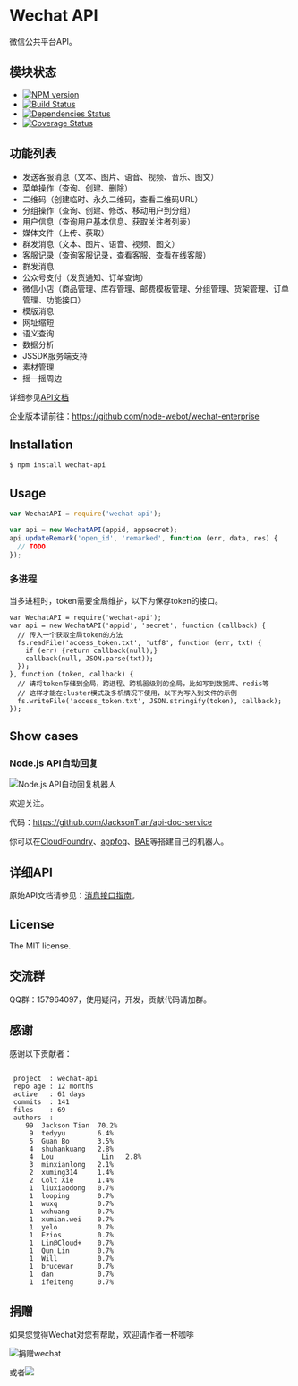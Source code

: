Wechat API
===========
微信公共平台API。

## 模块状态
- [![NPM version](https://badge.fury.io/js/wechat-api.png)](http://badge.fury.io/js/wechat)
- [![Build Status](https://travis-ci.org/node-webot/wechat-api.png?branch=master)](https://travis-ci.org/node-webot/wechat-api)
- [![Dependencies Status](https://david-dm.org/node-webot/wechat-api.png)](https://david-dm.org/node-webot/wechat-api)
- [![Coverage Status](https://coveralls.io/repos/node-webot/wechat-api/badge.png)](https://coveralls.io/r/node-webot/wechat-api)

## 功能列表
- 发送客服消息（文本、图片、语音、视频、音乐、图文）
- 菜单操作（查询、创建、删除）
- 二维码（创建临时、永久二维码，查看二维码URL）
- 分组操作（查询、创建、修改、移动用户到分组）
- 用户信息（查询用户基本信息、获取关注者列表）
- 媒体文件（上传、获取）
- 群发消息（文本、图片、语音、视频、图文）
- 客服记录（查询客服记录，查看客服、查看在线客服）
- 群发消息
- 公众号支付（发货通知、订单查询）
- 微信小店（商品管理、库存管理、邮费模板管理、分组管理、货架管理、订单管理、功能接口）
- 模版消息
- 网址缩短
- 语义查询
- 数据分析
- JSSDK服务端支持
- 素材管理
- 摇一摇周边

详细参见[API文档](http://doxmate.cool/node-webot/wechat-api/api.html)

企业版本请前往：<https://github.com/node-webot/wechat-enterprise>

## Installation

```sh
$ npm install wechat-api
```

## Usage

```js
var WechatAPI = require('wechat-api');

var api = new WechatAPI(appid, appsecret);
api.updateRemark('open_id', 'remarked', function (err, data, res) {
  // TODO
});
```

### 多进程
当多进程时，token需要全局维护，以下为保存token的接口。
```
var WechatAPI = require('wechat-api');
var api = new WechatAPI('appid', 'secret', function (callback) {
  // 传入一个获取全局token的方法
  fs.readFile('access_token.txt', 'utf8', function (err, txt) {
    if (err) {return callback(null);}
    callback(null, JSON.parse(txt));
  });
}, function (token, callback) {
  // 请将token存储到全局，跨进程、跨机器级别的全局，比如写到数据库、redis等
  // 这样才能在cluster模式及多机情况下使用，以下为写入到文件的示例
  fs.writeFile('access_token.txt', JSON.stringify(token), callback);
});
```

## Show cases
### Node.js API自动回复

![Node.js API自动回复机器人](http://nodeapi.diveintonode.org/assets/qrcode.jpg)

欢迎关注。

代码：<https://github.com/JacksonTian/api-doc-service>

你可以在[CloudFoundry](http://www.cloudfoundry.com/)、[appfog](https://www.appfog.com/)、[BAE](http://developer.baidu.com/wiki/index.php?title=docs/cplat/rt/node.js)等搭建自己的机器人。

## 详细API
原始API文档请参见：[消息接口指南](http://mp.weixin.qq.com/wiki/index.php?title=消息接口指南)。


## License
The MIT license.

## 交流群
QQ群：157964097，使用疑问，开发，贡献代码请加群。

## 感谢
感谢以下贡献者：

```

 project  : wechat-api
 repo age : 12 months
 active   : 61 days
 commits  : 141
 files    : 69
 authors  :
    99  Jackson Tian  70.2%
     9  tedyyu        6.4%
     5  Guan Bo       3.5%
     4  shuhankuang   2.8%
     4  Lou            Lin   2.8%
     3  minxianlong   2.1%
     2  xuming314     1.4%
     2  Colt Xie      1.4%
     1  liuxiaodong   0.7%
     1  looping       0.7%
     1  wuxq          0.7%
     1  wxhuang       0.7%
     1  xumian.wei    0.7%
     1  yelo          0.7%
     1  Ezios         0.7%
     1  Lin@Cloud+    0.7%
     1  Qun Lin       0.7%
     1  Will          0.7%
     1  brucewar      0.7%
     1  dan           0.7%
     1  ifeiteng      0.7%

```

## 捐赠
如果您觉得Wechat对您有帮助，欢迎请作者一杯咖啡

![捐赠wechat](https://cloud.githubusercontent.com/assets/327019/2941591/2b9e5e58-d9a7-11e3-9e80-c25aba0a48a1.png)

或者[![](http://img.shields.io/gratipay/JacksonTian.svg)](https://www.gittip.com/JacksonTian/)
